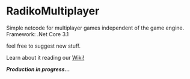 # RadikoMultiplayer
Simple netcode for multiplayer games independent of the game engine.
Framework: .Net Core 3.1

feel free to suggest new stuff.

Learn about it reading our [Wiki!](https://github.com/malysonb/RadikoMultiplayer/wiki)

***Production in progress...***

